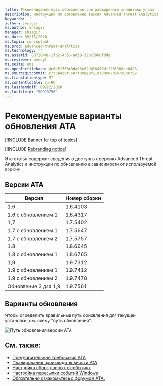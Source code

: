 ```yaml
---
title: Рекомендуемый путь обновления для расширенной аналитики угроз
description: Инструкции по обновлению версии Advanced Threat Analytics (ATA).
keywords: ''
author: shsagir
ms.author: shsagir
manager: shsagir
ms.date: 09/15/2020
ms.topic: conceptual
ms.prod: advanced-threat-analytics
ms.technology: ''
ms.assetid: 88720401-1fb2-4353-ad39-32bc0088f0de
ms.reviewer: bennyl
ms.suite: ems
ms.openlocfilehash: 4e6e5f538c0da98e82d4664f0dff265988ee8423
ms.sourcegitcommit: c7c0a4c9f7507f3e8e0f219798ed7d347c03e792
ms.translationtype: MT
ms.contentlocale: ru-RU
ms.lasthandoff: 09/22/2020
ms.locfileid: "90910756"
---
```

# <a name="recommended-upgrade-path-for-ata"></a>Рекомендуемые варианты обновления ATA

[!INCLUDE [Banner for top of topics](includes/banner.md)]

[!INCLUDE [Rebranding notice](includes/rebranding.md)]

Эта статья содержит сведения о доступных версиях Advanced Threat Analytics и инструкции по обновлению в зависимости от используемой версии.

## <a name="ata-versions"></a>Версии ATA

|Версия|Номер сборки|
|----|----|
|1.6|1.6.4103|
|1.6 с обновлением 1|1.6.4317|
|1,7|1.7.5402|
|1.7 с обновлением 1|1.7.5647|
|1.7 с обновлением 2|1.7.5757|
|1.8|1.8.6645|
|1.8 с обновлением 1|1.8.6765|
|1,9|1.9.7312|
|1.9 с обновлением 1|1.9.7412|
|1.9 с обновлением 2|1.9.7478|
|Обновление 3 для 1,9|1.9.7561|

## <a name="upgrade-paths"></a>Варианты обновления

Чтобы определить правильный путь обновления для текущей установки, см. схему "путь обновления".

![Путь обновления версии ATA](media/upgrade-path-ata.png)

## <a name="see-also"></a>См. также:

- [Предварительные требования ATA](ata-prerequisites.md)
- [Планирование производительности ATA](ata-capacity-planning.md)
- [Настройка сбора данных о событиях](configure-event-collection.md)
- [Настройка пересылки событий Windows](configure-event-collection.md)
- [Обязательно ознакомьтесь с форумом ATA.](https://social.technet.microsoft.com/Forums/security/home?forum=mata)
